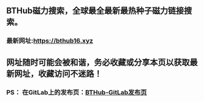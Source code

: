 ## **BTHub磁力搜索，全球最全最新最热种子磁力链接搜索。**
### 最新网址:<a href="https://bthub16.xyz" target="_blank">https://bthub16.xyz</a>
## 网址随时可能会被和谐，务必收藏或分享本页以获取最新网址，收藏访问不迷路！

### PS： 在GitLab上的发布页：[**BTHub-GitLab发布页**](https://gitlab.com/fwonggh/Bthub/-/blob/master/README.md)
     


